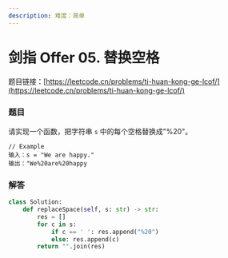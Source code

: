 ```yaml
---
description: 难度：简单
---
```


# 剑指 Offer 05. 替换空格

题目链接：[https://leetcode.cn/problems/ti-huan-kong-ge-lcof/](https://leetcode.cn/problems/ti-huan-kong-ge-lcof/)

### 题目

请实现一个函数，把字符串 `s` 中的每个空格替换成"%20"。

```
// Example
输入：s = "We are happy."
输出："We%20are%20happy
```

### 解答

```python
class Solution:
    def replaceSpace(self, s: str) -> str:
        res = []
        for c in s:
            if c == ' ': res.append("%20")
            else: res.append(c)
        return "".join(res)
```
